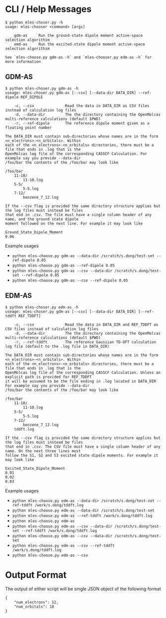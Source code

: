 # CLI / Help Messages
```
$ python mles-choser.py -h
usage: mles-chooser <command> [args]

    gdm-as     Run the ground-state dipole moment active-space selection algorithim
    emd-as     Run the excited-state dipole moment active-space selection algorithim

See `mles-choose.py gdm-as -h` and `mles-chooser.py edm-as -h` for more information
```

## GDM-AS

```
$ python mles-choser.py gdm-as -h
useage: mles-choser.py gdm-as [--csv] [--data-dir DATA_DIR] --ref-dipole REF_DIPOLE

    -c, --csv              Read the data in DATA_DIR as CSV files instead of calculation log files
    -d, --data-dir         The the directory containing the OpenMolcas multi-reference calculations (default $PWD)
    -r, --ref-dipole       The reference dipole moment given as a floating point number

The DATA_DIR must contain sub-directories whose names are in the form <n_electrons>-<n_orbitals>. Within
each of the <n_electrons>-<n_orbitals> directories, there must be a file that ends in .log that is the
OpenMolcas log file of the corresponding CASSCF Calculation. For example say you provide --data-dir
/foo/bar the contents of the /foo/bar may look like

/foo/bar
    11-10/
        11-10.log
    5-5/
        5-5.log
    7-12/
        benzene_7_12.log

If the --csv flag is provided the same directory structure applies but the log files must instead be files
that end in .csv. The file must have a single column header of any name, and the ground state dipole
moment followed on the next line. For example it may look like

Ground_State_Dipole_Moment
0.06
```
Example usages
- `python mles-choose.py gdm-as --data-dir /scratch/s.dong/test-set --ref-dipole 0.05`
- `python mles-choose.py gdm-as --ref-dipole 0.05`
- `python mles-choose.py gdm-as --csv --data-dir /scratch/s.dong/test-set --ref-dipole 0.05`
- `python mles-choose.py gdm-as --csv --ref-dipole 0.05`

## EDM-AS
```
$ python mles-choser.py edm-as -h
useage: mles-choser.py gdm-as [--csv] [--data-dir DATA_DIR] [--ref-tddft REF_TDDFT]

    -c, --csv              Read the data in DATA_DIR and REF_TDDFT as CSV files instead of calculation log files
    -d, --data-dir         The the directory containing the OpenMolcas multi-reference calculations (default $PWD)
    -r, --ref-tddft        The reference Gaussian TD-DFT calculation log file (default to the .log file in DATA_DIR)

The DATA_DIR must contain sub-directories whose names are in the form <n_electrons>-<n_orbitals>. Within
each of the <n_electrons>-<n_orbitals> directories, there must be a file that ends in .log that is the
OpenMolcas log file of the corresponding CASSCF Calculation. Unless an explicit path is provided for REF_TDDFT
it will be assumed to be the file ending in .log located in DATA_DIR For example say you provide --data-dir
/foo/bar the contents of the /foo/bar may look like

/foo/bar
    11-10/
        11-10.log
    5-5/
        5-5.log
    7-12/
        benzene_7_12.log
    tddft.log

If the --csv flag is provided the same directory structure applies but the log files must instead be files
that end in .csv. The CSV file must have a single column header of any name. On the next three lines must
follow the S1, S2 and S3 excited state dipole moments. For example it may look like

Excited_State_Dipole_Moment
0.01
0.02
0.03
```
Example usages
- `python mles-choose.py edm-as --data-dir /scratch/s.dong/test-set --ref-tddft /work/s.dong/tddft.log`
- `python mles-choose.py edm-as --data-dir /scratch/s.dong/test-set`
- `python mles-choose.py edm-as --ref-tddft /work/s.dong/tddft.log`
- `python mles-choose.py edm-as`
- `python mles-choose.py edm-as --csv --data-dir /scratch/s.dong/test-set --ref-tddft /work/s.dong/tddft.log`
- `python mles-choose.py edm-as --csv --data-dir /scratch/s.dong/test-set`
- `python mles-choose.py edm-as --csv --ref-tddft /work/s.dong/tddft.log`
- `python mles-choose.py edm-as --csv`

# Output Format
The output of either script will be single JSON object of the following format
```
{
    "num_electrons": 12,
    "num_orbitals": 10
}
```